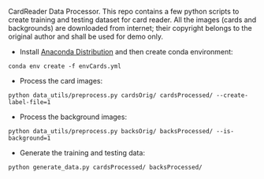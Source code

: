 CardReader Data Processor. This repo contains a few python scripts to create training and testing dataset for card reader. All the images (cards and backgrounds) are downloaded from internet; their copyright belongs to the original author and shall be used for demo only. 

* Install [Anaconda Distribution](https://www.anaconda.com/download/#macos) and then create conda environment: 

```
conda env create -f envCards.yml
```

* Process the card images: 

```
python data_utils/preprocess.py cardsOrig/ cardsProcessed/ --create-label-file=1
```

* Process the background images: 

```
python data_utils/preprocess.py backsOrig/ backsProcessed/ --is-background=1
```

* Generate the training and testing data: 

```
python generate_data.py cardsProcessed/ backsProcessed/
```
